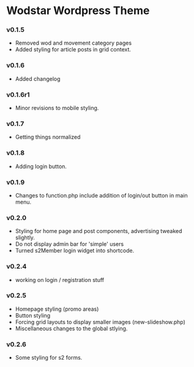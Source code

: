 # Wodstar Wordpress Theme

### v0.1.5

- Removed wod and movement category pages
- Added styling for article posts in grid context.

### v0.1.6

- Added changelog

### v0.1.6r1

- Minor revisions to mobile styling.

### v0.1.7

- Getting things normalized

### v0.1.8

- Adding login button.

### v0.1.9

- Changes to function.php include addition of login/out button in main menu.

### v0.2.0

- Styling for home page and post components, advertising tweaked slightly.
- Do not display admin bar for 'simple' users
- Turned s2Member login widget into shortcode.

### v0.2.4

- working on login / registration stuff

### v0.2.5

- Homepage styling (promo areas)
- Button styling
- Forcing grid layouts to display smaller images (new-slideshow.php)
- Miscellaneous changes to the global stlying.

### v0.2.6

- Some styling for s2 forms.